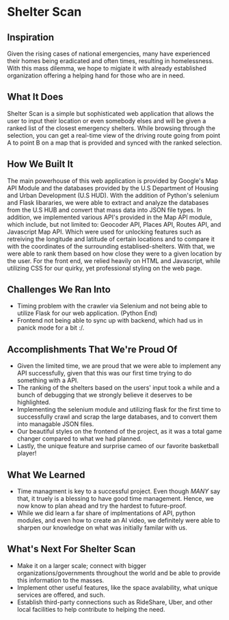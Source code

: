 # Shelter Scan

## Inspiration

Given the rising cases of national emergencies, many have experienced their homes being eradicated and often times, resulting in homelessness. With this mass dilemma, we hope to migiate it with already established organization offering a helping hand for those who are in need. 

## What It Does

Shelter Scan is a simple but sophisticated web application that allows the user to input their location or even somebody elses and will be given a ranked list of the closest emergency shelters. While browsing through the selection, you can get a real-time view of the driving route going from point A to point B on a map that is provided and synced with the ranked selection. 

## How We Built It

The main powerhouse of this web application is provided by Google's Map API Module and the databases provided by the U.S Department of Housing and Urban Development (U.S HUD). With the addition of Python's selenium and Flask libararies, we were able to extract and analyze the databases from the U.S HUB and convert that mass data into JSON file types. In addition, we implemented various API's provided in the Map API module, which include, but not limited to: Geocoder API, Places API, Routes API, and Javascript Map API. Which were used for unlocking features such as retreiving the longitude and latitude of certain locations and to compare it with the coordinates of the surrounding establised-shelters. With that, we were able to rank them based on how close they were to a given location by the user. For the front end, we relied heavily on HTML and Javascript, while utilizing CSS for our quirky, yet professional styling on the web page. 

## Challenges We Ran Into

- Timing problem with the crawler via Selenium and not being able to utilize Flask for our web application. (Python End)
- Frontend not being able to sync up with backend, which had us in panick mode for a bit :/.

## Accomplishments That We're Proud Of

- Given the limited time, we are proud that we were able to implement any API successfully, given that this was our first time trying to do something with a API.
- The ranking of the shelters based on the users' input took a while and a bunch of debugging that we strongly believe it deserves to be highlighted.
- Implementing the selenium module and utilizing flask for the first time to successfully crawl and scrap the large databases, and to convert them into managable JSON files.
- Our beautiful styles on the frontend of the project, as it was a total game changer compared to what we had planned.
- Lastly, the unique feature and surprise cameo of our favorite basketball player!

## What We Learned

- Time managment is key to a successful project. Even though *MANY* say that, it truely is a blessing to have good time management. Hence, we now know to plan ahead and try the hardest to future-proof.
- While we did learn a far share of implmentations of API, python modules, and even how to create an AI video, we definitely were able to sharpen our knowledge on what was initially familar with us.

## What's Next For Shelter Scan

- Make it on a larger scale; connect with bigger organizations/governments throughout the world and be able to provide this information to the masses.
- Implement other useful features, like the space avalability, what unique services are offered, and such.
- Establish third-party connections such as RideShare, Uber, and other local facilities to help contribute to helping the need.
